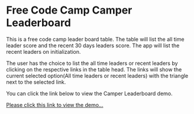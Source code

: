 # Free Code Camp Camper Leaderboard

This is a free code camp leader board table. The table will list the all time leader score and the recent 30 days leaders score. The app will list the recent leaders on initialization.

The user has the choice to list the all time leaders or recent leaders by clicking on the respective links in the table head. The links will show the current selected option(All time leaders or recent leaders) with the triangle next to the selected link.

You can click the link below to view the Camper Leaderboard demo.

[Please click this link to view the demo...](https://tebogos.github.io/fcc-camper-leaderboard")

